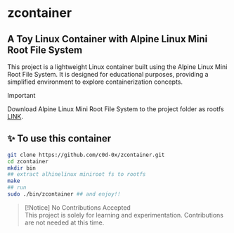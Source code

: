 # zcontainer
## A Toy Linux Container with Alpine Linux Mini Root File System
This project is a lightweight Linux container built using the Alpine Linux Mini Root File System. It is designed for educational purposes, providing a simplified environment to explore containerization concepts.

> [!IMPORTANT]
>  Download Alpine Linux Mini Root File System to the project folder  as rootfs [LINK](https://alpinelinux.org/downloads/).

## ✨ To use this container
```bash
git clone https://github.com/c0d-0x/zcontainer.git
cd zcontainer
mkdir bin
## extract alhinelinux miniroot fs to rootfs
make
## run
sudo ./bin/zcontainer ## and enjoy!!

```

> [!Notice]
> No Contributions Accepted <br>
> This project is solely for learning and experimentation. Contributions are not needed at this time.


